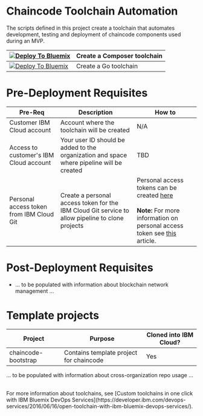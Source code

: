 # Chaincode Toolchain Automation

The scripts defined in this project create a toolchain that automates development, testing and deployment of chaincode components used during an MVP.  

|[![Deploy To Bluemix](https://console.ng.bluemix.net/devops/graphics/create_toolchain_button.png)](https://console.ng.bluemix.net/devops/setup/deploy/?repository=https://github.com/mayarobin/blockchain-toolchain&branch=backupRouter&platform=composer)| Create a Composer toolchain|   
|---------|----------|
|[![Deploy To Bluemix](https://console.ng.bluemix.net/devops/graphics/create_toolchain_button.png)](https://console.ng.bluemix.net/devops/setup/deploy/?repository=https://github.com/mayarobin/blockchain-toolchain&branch=backupRouter&platform=go)| Create a Go toolchain|

# Pre-Deployment Requisites 

|Pre-Req|Description|How to|
|-------|-----------|------|
|Customer IBM Cloud account| Account where the toolchain will be created|N/A|
|Access to customer's IBM Cloud account| Your user ID should be added to the organization and space where pipeline will be created|TBD|
| Personal access token from IBM Cloud Git| Create a personal access token for the IBM Cloud Git service to allow pipeline to clone projects| Personal access tokens can be created [here](https://git.ng.bluemix.net/profile/personal_access_tokens) <br><br> **Note:** For more information on personal access token see [this](https://console.bluemix.net/docs/services/ContinuousDelivery/git_working.html#git_working) article.|


# Post-Deployment Requisites

* ... to be populated with information about blockchain network management  ...

# Template projects

|Project|Purpose|Cloned into IBM Cloud?|
|-------|-------|----------------------|
|chaincode-bootstrap| Contains template project for chaincode | Yes|

... to be populated with information about cross-organization repo usage ...


<br>
For more information about toolchains, see [Custom toolchains in one click with IBM Bluemix DevOps Services](https://developer.ibm.com/devops-services/2016/06/16/open-toolchain-with-ibm-bluemix-devops-services/).
